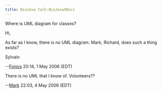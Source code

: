 ```yaml
---
title: BioJava talk:BioJavaXDocs
---
```


Where is UML diagram for classes?

Hi,

As far as I know, there is no UML diagram. Mark, Richard, does such a
thing exists?

Sylvain

--[Foisys](User:Foisys "wikilink") 20:14, 1 May 2006 (EDT)

There is no UML that I know of. Volunteers??

--[Mark](User:Mark "wikilink") 22:03, 4 May 2006 (EDT)
